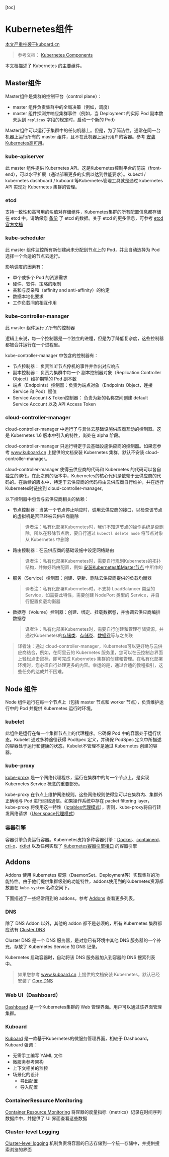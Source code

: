 [toc]



# Kubernetes组件

[本文严重抄袭于kuboard.cn]([https://kuboard.cn/learning/k8s-bg/component.html#master%E7%BB%84%E4%BB%B6](https://kuboard.cn/learning/k8s-bg/component.html#master组件))

> 参考文档： [Kubernetes Components](https://kubernetes.io/docs/concepts/overview/components/)

本文档描述了 Kubernetes 的主要组件。

## Master组件

Master组件是集群的控制平台（control plane）：
* master 组件负责集群中的全局决策（例如，调度）
* master 组件探测并响应集群事件（例如，当 Deployment 的实际 Pod 副本数未达到 `replicas` 字段的规定时，启动一个新的 Pod）

Master组件可以运行于集群中的任何机器上。但是，为了简洁性，通常在同一台机器上运行所有的 master 组件，且不在此机器上运行用户的容器。参考 [安装Kubernetes高可用](/install/install-kubernetes.html)。

### kube-apiserver

此 master 组件提供 Kubernetes API。这是Kubernetes控制平台的前端（front-end），可以水平扩展（通过部署更多的实例以达到性能要求）。kubectl / kubernetes dashboard / kuboard 等Kubernetes管理工具就是通过 kubernetes API 实现对 Kubernetes 集群的管理。

### etcd

支持一致性和高可用的名值对存储组件，Kubernetes集群的所有配置信息都存储在 etcd 中。请确保您 [备份](https://kubernetes.io/docs/tasks/administer-cluster/configure-upgrade-etcd/#backing-up-an-etcd-cluster) 了 etcd 的数据。关于 etcd 的更多信息，可参考 [etcd 官方文档](https://etcd.io/docs/)

### kube-scheduler

此 master 组件监控所有新创建尚未分配到节点上的 Pod，并且自动选择为 Pod 选择一个合适的节点去运行。

影响调度的因素有：
* 单个或多个 Pod 的资源需求
* 硬件、软件、策略的限制
* 亲和与反亲和（affinity and anti-affinity）的约定
* 数据本地化要求
* 工作负载间的相互作用

### kube-controller-manager

此 master 组件运行了所有的控制器


逻辑上来说，每一个控制器是一个独立的进程，但是为了降低复杂度，这些控制器都被合并运行在一个进程里。

kube-controller-manager 中包含的控制器有：
* 节点控制器： 负责监听节点停机的事件并作出对应响应
* 副本控制器： 负责为集群中每一个 副本控制器对象（Replication Controller Object）维护期望的 Pod 副本数
* 端点（Endpoints）控制器：负责为端点对象（Endpoints Object，连接 Service 和 Pod）赋值
* Service Account & Token控制器： 负责为新的名称空间创建 default Service Account 以及 API Access Token

### cloud-controller-manager

cloud-controller-manager 中运行了与具体云基础设施供应商互动的控制器。这是 Kubernetes 1.6 版本中引入的特性，尚处在 alpha 阶段。

cloud-controller-manager 只运行特定于云基础设施供应商的控制器。如果您参考 www.kuboard.cn 上提供的文档安装 Kubernetes 集群，默认不安装 cloud-controller-manager。

cloud-controller-manager 使得云供应商的代码和 Kubernetes 的代码可以各自独立的演化。在此之前的版本中，Kubernetes的核心代码是依赖于云供应商的代码的。在后续的版本中，特定于云供应商的代码将由云供应商自行维护，并在运行Kubernetes时链接到 cloud-controller-manager。

以下控制器中包含与云供应商相关的依赖：
* 节点控制器：当某一个节点停止响应时，调用云供应商的接口，以检查该节点的虚拟机是否已经被云供应商删除
  
  > 译者注：私有化部署Kubernetes时，我们不知道节点的操作系统是否删除，所以在移除节点后，要自行通过 `kubectl delete node` 将节点对象从 Kubernetes 中删除
* 路由控制器：在云供应商的基础设施中设定网络路由
  
  > 译者注：私有化部署Kubernetes时，需要自行规划Kubernetes的拓扑结构，并做好路由配置，例如 [安装Kubernetes单Master节点](/install/install-k8s.html) 中所作的
* 服务（Service）控制器：创建、更新、删除云供应商提供的负载均衡器
  
  > 译者注：私有化部署Kubernetes时，不支持 LoadBalancer 类型的 Service，如需要此特性，需要创建 NodePort 类型的 Service，并自行配置负载均衡器
* 数据卷（Volume）控制器：创建、绑定、挂载数据卷，并协调云供应商编排数据卷
  
  > 译者注：私有化部署Kubernetes时，需要自行创建和管理存储资源，并通过Kubernetes的[存储类](/learning/k8s-intermediate/persistent/storage-class.html)、[存储卷](/learning/k8s-intermediate/persistent/pv.html)、[数据卷](/learning/k8s-intermediate/persistent/volume.html)等与之关联

> 译者注：通过 cloud-controller-manager，Kubernetes可以更好地与云供应商结合，例如，在阿里云的 Kubernetes 服务里，您可以在云控制台界面上轻松点击鼠标，即可完成 Kubernetes 集群的创建和管理。在私有化部署环境时，您必须自行处理更多的内容。幸运的是，通过合适的教程指引，这些任务的达成并不困难。


## Node 组件

Node 组件运行在每一个节点上（包括 master 节点和 worker 节点），负责维护运行中的 Pod 并提供 Kubernetes 运行时环境。

### kubelet

此组件是运行在每一个集群节点上的代理程序。它确保 Pod 中的容器处于运行状态。Kubelet 通过多种途径获得 PodSpec 定义，并确保 PodSpec 定义中所描述的容器处于运行和健康的状态。Kubelet不管理不是通过 Kubernetes 创建的容器。

### kube-proxy

[kube-proxy](/learning/k8s-intermediate/service/service-details.html#虚拟-ip-和服务代理) 是一个网络代理程序，运行在集群中的每一个节点上，是实现 Kubernetes Service 概念的重要部分。

kube-proxy 在节点上维护网络规则。这些网络规则使得您可以在集群内、集群外正确地与 Pod 进行网络通信。如果操作系统中存在 packet filtering layer，kube-proxy 将使用这一特性（[iptables代理模式](/learning/k8s-intermediate/service/service-details.html#iptables-代理模式)），否则，kube-proxy将自行转发网络请求（[User space代理模式](/learning/k8s-intermediate/service/service-details.html#user-space-代理模式)）

### 容器引擎

容器引擎负责运行容器。Kubernetes支持多种容器引擎：[Docker](http://www.docker.com/)、[containerd](https://containerd.io/)、[cri-o](https://cri-o.io/)、[rktlet](https://github.com/kubernetes-incubator/rktlet) 以及任何实现了 [Kubernetes容器引擎接口](https://github.com/kubernetes/community/blob/master/contributors/devel/sig-node/container-runtime-interface.md) 的容器引擎

## Addons

Addons 使用 Kubernetes 资源（DaemonSet、Deployment等）实现集群的功能特性。由于他们提供集群级别的功能特性，addons使用到的Kubernetes资源都放置在 `kube-system` 名称空间下。

下面描述了一些经常用到的 addons，参考 [Addons](https://kubernetes.io/docs/concepts/cluster-administration/addons/) 查看更多列表。

### DNS

除了 DNS Addon 以外，其他的 addon 都不是必须的，所有 Kubernetes 集群都应该有 [Cluster DNS](/learning/k8s-intermediate/service/dns.html)

Cluster DNS 是一个 DNS 服务器，是对您已有环境中其他 DNS 服务器的一个补充，存放了 Kubernetes Service 的 DNS 记录。

Kubernetes 启动容器时，自动将该 DNS 服务器加入到容器的 DNS 搜索列表中。

> 如果您参考 www.kuboard.cn 上提供的文档安装 Kubernetes，默认已经安装了 [Core DNS](https://coredns.io/)

### Web UI（Dashboard）

[Dashboard](https://kubernetes.io/docs/tasks/access-application-cluster/web-ui-dashboard/) 是一个Kubernetes集群的 Web 管理界面。用户可以通过该界面管理集群。

### Kuboard

[Kuboard](/install/install-dashboard.html) 是一款基于Kubernetes的微服务管理界面，相较于 Dashboard，Kuboard 强调：
* 无需手工编写 YAML 文件
* 微服务参考架构
* 上下文相关的监控
* 场景化的设计
  * 导出配置
  * 导入配置

### ContainerResource Monitoring

[Container Resource Monitoring](https://kubernetes.io/docs/tasks/debug-application-cluster/resource-usage-monitoring/) 将容器的度量指标（metrics）记录在时间序列数据库中，并提供了 UI 界面查看这些数据



### Cluster-level Logging

[Cluster-level logging](https://kubernetes.io/docs/concepts/cluster-administration/logging/) 机制负责将容器的日志存储到一个统一存储中，并提供搜索浏览的界面

